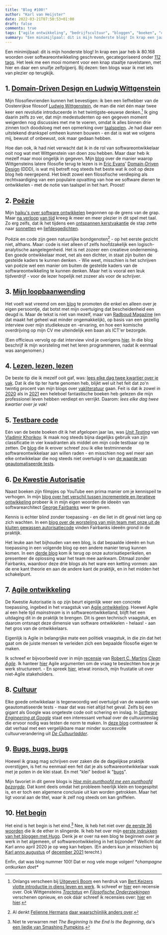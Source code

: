 ```yaml
---
title: "Blog #100!"
author: "Karl van Heijster"
date: 2022-03-21T07:50:53+01:00
draft: false
comments: true
tags: ["agile ontwikkeling", "bedrijfscultuur", "bloggen", "boeken", "carrièrepad", "dotkarl", "filosofie", "poëzie", "testen" ]
summary: "Een minimijlpaal: dit is mijn honderste blog! In krap een jaar heb ik 80.168 woorden over softwareontwikkeling geschreven, gecategoriseerd onder 112 tags. Het leek me een mooi moment voor een knap staaltje navelstaren, met hier en daar een snuifje zelfpijperij. Bij dezen: tien blogs waar ik met iets van plezier op terugkijk."
---
```


Een minimijlpaal: dit is mijn honderste blog! In krap een jaar heb ik 80.168 woorden over softwareontwikkeling geschreven, gecategoriseerd onder [112 tags](/tags/). Het leek me een mooi moment voor een knap staaltje navelstaren, met hier en daar een snuifje zelfpijperij. Bij dezen: tien blogs waar ik met iets van plezier op terugkijk.


## 1. [Domain-Driven Design en Ludwig Wittgenstein](/blog/21/08/domain-driven-design-en-ludwig-wittgenstein/)


Mijn filosofievrienden kunnen het bevestigen: ik ben een liefhebber van de Oostenrijkse filosoof [Ludwig Wittgenstein](https://nl.wikipedia.org/wiki/Ludwig_Wittgenstein), de man die niet één maar twee keer een revolutie introduceerde in het twintigste-eeuwse denken.[^1] Ik ging daarin zelfs zo ver, dat mijn medestudenten op een gegeven moment weigerden nog discussies met me te voeren, omdat ik alles binnen drie zinnen toch doodsloeg met een opmerking over [taalspelen](https://plato.stanford.edu/entries/wittgenstein/#LangGameFamiRese). Je had daar een uitstekend drankspel omheen kunnen bouwen - en dat is wat we volgens mij, bewust of onbewust, ook maar gedaan hebben.


Hoe dan ook, ik had niet verwacht dat ik in de rol van softwareontwikkelaar ooit nog wat met Wittgenstein van doen zou hebben. Maar daar heb ik mezelf maar mooi ongelijk in gegeven. Mijn [blog](/blog/21/08/domain-driven-design-en-ludwig-wittgenstein/) over de manier waarop Wittgensteins latere filosofie terug te lezen is in [Eric Evans](https://www.domainlanguage.com/)' [Domain-Driven Design](https://en.wikipedia.org/wiki/Domain-driven_design) (DDD), is wat mij betreft nog steeds het beste wat ik ooit op deze blog heb neergepend. Het biedt zowel een filosofische verdieping als rechtvaardiging van een populaire opvatting van hoe we software dienen te ontwikkelen - met de notie van taalspel in het hart. Proost!


## 2. [Poëzie](/tags/poëzie/)


Mijn [haiku's over software ontwikkelen](/blog/21/08/vijf-haikus-over-software-ontwikkelen/) begonnen op de grens van de grap. Maar [na verloop](/blog/21/09/vijf-plus-een-haikus-over-software-ontwikkeling/) [van tijd](/blog/21/12/vijf-nieuwe-haikus-over-software-ontwikkelen/) kreeg ik meer en meer plezier in dit spel met taal. Zo erg zelfs, dat ik het tijdens een [ontspannen kerstvakantie](/blog/22/01/vakantie-vs-enigszins-vakantie/) de stap zette naar [sonnetten](/blog/22/01/twee-sonnetten-over-software-ontwikkelen/) en [liefdesgedichten](/blog/22/02/twee-gedichten-over-liefde-en-code/).


Poëzie en code zijn geen natuurlijke bondgenoten[^2] - op het eerste gezicht niet, althans. Maar: code is niet alleen of zelfs hoofdzakelijk een logisch-analytische aangelegenheid. Het is net zozeer een creatieve onderneming. Een goede ontwikkelaar moet, net als een dichter, in staat zijn buiten de gestelde kaders te kunnen denken. - Wie weet, misschien is het schrijven van poëzie wel een manier om buiten de gestelde kaders van de softwareontwikkeling te kunnen denken. Maar het is vooral een leuk tijdverdrijf - voor de lezer hopelijk net zozeer als voor de schrijver.


## 3. [Mijn loopbaanwending](/blog/21/07/mijn-loopbaanwending/)


Het voelt wat vreemd om een [blog](/blog/21/07/mijn-loopbaanwending/) te promoten die enkel en alleen over je eigen persoontje, dat botst met mijn overtuiging dat bescheidenheid een deugd is. Maar de tekst is niet van mezelf, maar van [Radboud Magazine](https://www.ru.nl/alumni/blijf/blijf-hoogte/radboud-magazine/) (en dat maakt het geheel wat minder ongemakkelijk), op basis van een gezellig interview over mijn studiekeuze en -ervaring, en hoe een komische overdrijving op mijn CV me uiteindelijk een baan als ICT'er bezorgde. 


(Een officieus vervolg op dat interview vind je overigens [hier](/blog/22/01/hoe-leer-je-eigenlijk-programmeren/). In die blog beschrijf ik mijn worsteling met het leren programmeren, nadat ik eenmaal was aangenomen.)


## 4. [Lezen, lezen, lezen](/blog/21/05/lees-elke-dag-een-kwartier-over-je-vak/)


De beste tip die ik mezelf ooit gaf, was: [lees elke dag twee kwartier over je vak](/blog/21/05/lees-elke-dag-een-kwartier-over-je-vak/). Dat ik die tip ter harte genomen heb, blijkt wel uit het feit dat zo'n twintig procent van mijn blogs over [vakliteratuur](/tags/boeken/) gaan. Feit is dat ik zowel in [2020](/blog/21/05/de-beste-boeken-over-software-ontwikkeling-die-ik-in-2020-las/) als in [2021](/blog/21/12/de-beste-boeken-over-software-ontwikkeling-die-ik-in-2021-las/) een heleboel fantastische boeken heb gelezen die mijn professionel leven hebben verdiept en verrijkt. Daarom: *lees elke dag twee kwartier over je vak!*


## 5. [Testbare code](/blog/21/08/moet-je-dit-willen-testen/)


Eén van de beste boeken dit ik het afgelopen jaar las, was [*Unit Testing*](https://www.manning.com/books/unit-testing) van [Vladimir Khorikov](https://enterprisecraftsmanship.com/). Ik maak nog steeds bijna dagelijks gebruik van zijn classificatie in vier kwadranten als middel om mijn code testbaar op te zetten. De [blog](/blog/21/08/moet-je-dit-willen-testen/) die ik erover schreef zou ik elke testminnende softwareontwikkelaar aan willen raden - en misschien nog wel meer aan elke ontwikkelaar die nog steeds niet overtuigd is van [de waarde van geautomatiseerde tests](/tags/testen/).


## 6. [De Kwestie Autorisatie](/blog/21/07/de-kwestie-autorisatie/)


Naast boeken zijn filmpjes op YouTube een prima manier om je kennispeil te verhogen. In mijn [blog over het verschil tussen incrementele en iteratieve ontwikkeling](/blog/21/07/incrementele-versus-iteratieve-ontwikkeling/) probeer ik in mijn eigen woorden de ideeën van softwarearchitect [George Fairbanks](https://www.georgefairbanks.com/) weer te geven.


Kennis is echter blind zonder toepassing - en die liet in dit geval niet lang op zich wachten. In een [blog over de worsteling van mijn team met onze uit de kluiten gewassen autorisatiecode](/blog/21/07/de-kwestie-autorisatie/) vinden Fairbanks ideeën grond in de praktijk.


Het leuke aan het bijhouden van een blog, is dat bepaalde ideeën en hun toepassing in een volgende blog op een andere manier terug kunnen komen. In een [derde blog](/blog/21/08/check-op-permissies-niet-op-rollen/) kom ik terug op onze autorisatieperikelen, en presenteer de oplossing waar het team mee aankwam. Ditmaal zonder Fairbanks, waardoor deze drie blogs als het ware een ketting vormen: aan de ene kant theorie en aan de andere kant de praktijk, en in het midden het schakelpunt.


## 7. [Agile ontwikkeling](/blog/21/11/agile-zijn-niet-agile-doen/)


De Kwestie Autorisatie is op zijn beurt eigenlijk weer een concrete toepassing, ingebed in het vraagstuk van [Agile ontwikkeling](/tags/agile-ontwikkeling/). Hoewel Agile al een hele tijd *mainstream* is in softwareontwikkelland, blijft het een uitdaging dit in de praktijk te brengen. Dit is geen technisch vraagstuk, en daarom ontsnapt deze dimensie van software ontwikkelen - helaas! - aan het gros van de ontwikkelaars. 


Eigenlijk is Agile in belangrijke mate een politiek vraagstuk, in die zin dat het gaat om de juiste mensen te verleiden zich een bepaalde filosofie eigen te maken. 


Ik schreef er bijvoorbeeld over in mijn [recensie](/blog/21/11/agile-zijn-niet-agile-doen/) van [Robert C. Martins](https://en.wikipedia.org/wiki/Robert_C._Martin) [*Clean Agile*](https://www.vanduurenmedia.nl/EAN/9789463562393/Clean_Agile_Nederlandse_editie). Ik hanteer [hier](/blog/21/10/horizontale-of-verticale-pbis/) Agile argumenten om de vraag te beslechten hoe je je werk structureert. - En spreek [hier](/blog/21/11/u-vraagt-wij-draaien/), ietwat ironisch, mijn frustatie uit over niet-Agile stakeholders.


## 8. [Cultuur](/blog/21/12/hoe-nooglers-testen-de-norm-maakten/)


Elke goede ontwikkelaar is tegenwoordig wel overtuigd van de waarde van geautomatiseerde tests - maar dat was niet altijd het geval. Zelfs bij een gigant als Google was ongeteste code ooit schering en inslag. In [*Software Engineering at Google*](https://www.oreilly.com/library/view/software-engineering-at/9781492082781/) staat een interessant verhaal over de cultuuromslag die ervoor nodig was testen de norm te maken. In [deze blog](/blog/21/12/hoe-nooglers-testen-de-norm-maakten/) contrasteer ik dat verhaal met een vergelijkbare maar minder succesvolle cultuurverandering uit [*De Cultuurladder*](https://www.atlascontact.nl/boek/de-cultuurladder/).


## 9. [Bugs, bugs, bugs](/blog/21/04/hoe-mijn-profielfoto-me-een-punthoofd-bezorgde/)


Hoewel ik graag mag schrijven over zaken die de dagelijkse praktijk overstijgen, is het nu eenmaal een feit dat je als softwareontwikkelaar vaak met je poten in de klei staat. En met "klei" bedoel ik "[bugs](/blog/21/06/bevat-deze-code-een-bug/)".


Mijn favoriet in dit genre blogs is [*Hoe mijn punthoofd me een punthoofd bezorgde*](/blog/21/04/hoe-mijn-profielfoto-me-een-punthoofd-bezorgde/). Dat komt deels omdat het probleem heerlijk klein en toegespitst is, en er toch een algemene conclusie uit kan worden getrokken. Maar het ligt vooral aan de titel, waar ik zelf nog steeds om kan gniffelen.


## 10. [Het begin](/blog/21/04/bloggen-met-hugo-eerste-indrukken/)


Het eind is het begin is het eind.[^3] Nee, ik heb het niet over [de eerste 36 woorden](/blog/21/04/hello-world/) die ik de ether in slingerde. Ik heb het over mijn [eerste indrukken van het bloggen met Hugo](/blog/21/04/bloggen-met-hugo-eerste-indrukken/). Denk je er over na een blog te beginnen over je werk in het algemeen, of softwareontwikkeling in het bijzonder? Wellicht dat Karl anno april 2020 je op weg kan helpen. (En anders kun je misschien bij [Karl anno augustus](/blog/21/08/vijf-voordelen-van-bloggen/) of [december 2021](/blog/21/12/drie-tips-voor-beginnende-bloggers/) terecht.)


Enfin, dat was blog nummer 100! Dat er nog vele moge volgen! *\*champagne ontkurken doet\**


[^1]: Onlangs verscheen bij [Uitgeverij Boom](https://www.boomfilosofie.nl/) een herdruk van [Bert Keizers](https://nl.wikipedia.org/wiki/Bert_Keizer) [vlotte introductie in diens leven en werk](https://www.boomfilosofie.nl/product/100-10271_Leven-en-werk-van-Ludwig-Wittgenstein). Ik schreef er [hier](https://deleesclubvanalles.nl/recensie/leven-en-werk-van-ludwig-wittgenstein-2/) een recensie over. Ook Wittgensteins [*Tractatus*](https://www.boomfilosofie.nl/product/100-10270_Tractatus) en [*Filosofische Onderzoekingen*](https://www.boomfilosofie.nl/product/100-10272_Filosofische-onderzoekingen) verschenen opnieuw, en ook dáár schreef ik recensies over: [hier](https://deleesclubvanalles.nl/recensie/tractatus-logisch-filosofische-verhandeling/) en [hier](https://deleesclubvanalles.nl/recensie/filosofische-onderzoekingen/).

[^2]: Al denkt [Felienne Hermans](https://felienne.com/) [daar waarschijnlijk anders over](https://www.felienne.com/coetry).

[^3]: Niet te verwarren met *The Beginning Is the End Is the Beginning*, da's [een liedje van Smashing Pumpkins](https://www.youtube.com/watch?v=59g5R8rwqpY).
